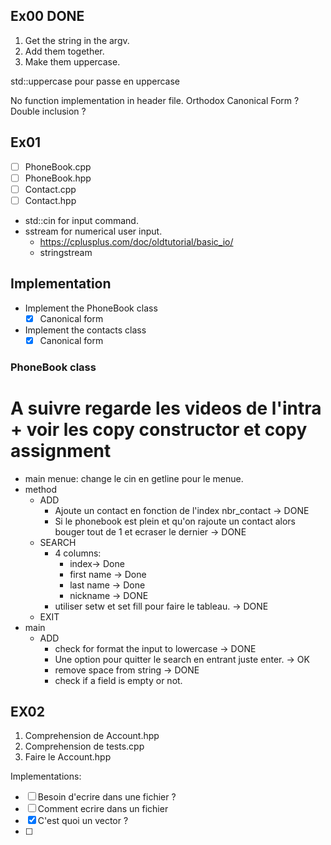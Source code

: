## Ex00 DONE
1. Get the string in the argv.
2. Add them together.
3. Make them uppercase.

std::uppercase pour passe en uppercase

No function implementation in header file.
Orthodox Canonical Form ?
Double inclusion ?

## Ex01


- [ ] PhoneBook.cpp
- [ ] PhoneBook.hpp
- [ ] Contact.cpp
- [ ] Contact.hpp

- std::cin for input command.
- sstream for numerical user input.
	- https://cplusplus.com/doc/oldtutorial/basic_io/
	- stringstream
## Implementation
- Implement the PhoneBook class
	- [x] Canonical form
- Implement the contacts class
	- [x] Canonical form

### PhoneBook class
# A suivre regarde les videos de l'intra + voir les copy constructor et copy assignment

 - main menue: change le cin en getline pour le menue.
- method
	- ADD
		- Ajoute un contact en fonction de l'index nbr_contact -> DONE
		- Si le phonebook est plein et qu'on rajoute un contact alors bouger tout de 1 et ecraser le dernier -> DONE
	- SEARCH
		- 4 columns:
			- index-> Done 
			- first name -> Done 
			- last name -> Done 
			- nickname -> DONE
		- utiliser setw et set fill pour faire le tableau. -> DONE
	- EXIT
- main
	- ADD
		- check for format the input to lowercase -> DONE
		- Une option pour quitter le search en entrant juste enter. -> OK
		- remove space from string -> DONE
		- check if a field is empty or not.


## EX02
1. Comprehension de Account.hpp
2. Comprehension de tests.cpp
3. Faire le Account.hpp

Implementations:
- [ ] Besoin d'ecrire dans une fichier ?
- [ ] Comment ecrire dans un fichier
- [x] C'est quoi un vector ?
- [ ] 

